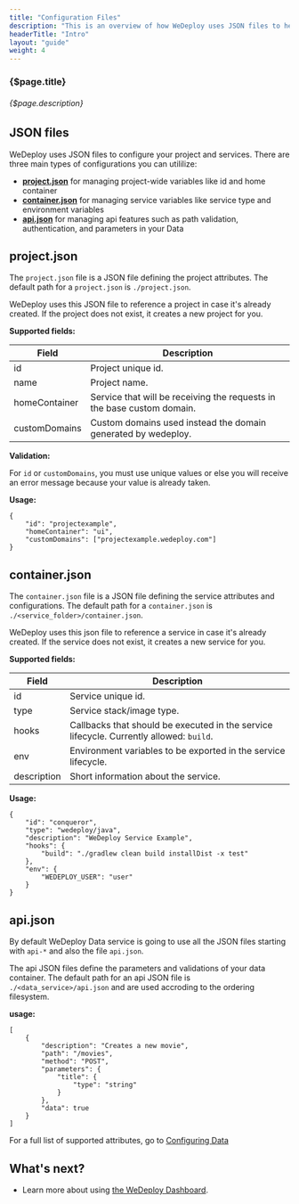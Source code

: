 ```yaml
---
title: "Configuration Files"
description: "This is an overview of how WeDeploy uses JSON files to help you to configure your project."
headerTitle: "Intro"
layout: "guide"
weight: 4
---
```


### {$page.title}

###### {$page.description}

<article id="1">

## JSON files

WeDeploy uses JSON files to configure your project and services. There are three main types of configurations you can utililize:

* [**project.json**](#2) for managing project-wide variables like id and home container
* [**container.json**](#3) for managing service variables like service type and environment variables 
* [**api.json**](#4) for managing api features such as path validation, authentication, and parameters in your Data 

</article>

<article id="2">

## project.json

The `project.json` file is a JSON file defining the project attributes. The default path for a `project.json` is `./project.json`.

WeDeploy uses this JSON file to reference a project in case it's already created. If the project does not exist, it creates a new project for you.

**Supported fields:**

| Field | Description |
| ----- | ----------- |
| id | Project unique id. |
| name | Project name. |
| homeContainer | Service that will be receiving the requests in the base custom domain. |
| customDomains | Custom domains used instead the domain generated by wedeploy. |

**Validation:**

For `id` or `customDomains`, you must use unique values or else you will receive an error message because your value is already taken.

**Usage:**

```application/json
{
	"id": "projectexample",
	"homeContainer": "ui",
	"customDomains": ["projectexample.wedeploy.com"]
}
```
</article>

<article id="3">

## container.json

The `container.json` file is a JSON file defining the service attributes and configurations. The default path for a `container.json` is `./<service_folder>/container.json`.

WeDeploy uses this json file to reference a service in case it's already created. If the service does not exist, it creates a new service for you.

**Supported fields:**

| Field | Description |
| ----- | ----------- |
| id    | Service unique id. |
| type  | Service stack/image type. |
| hooks | Callbacks that should be executed in the service lifecycle. Currently allowed: `build`. |
| env | Environment variables to be exported in the service lifecycle. |
| description | Short information about the service. |

**Usage:**

```application/json
{
	"id": "conqueror",
	"type": "wedeploy/java",
	"description": "WeDeploy Service Example",
	"hooks": {
		"build": "./gradlew clean build installDist -x test"
	},
	"env": {
		"WEDEPLOY_USER": "user"
	}
}
```
</article>

<article id="4">
	
## api.json

By default WeDeploy Data service is going to use all the JSON files starting with `api-*` and also the file `api.json`.

The api JSON files define the parameters and validations of your data container. The default path for an api JSON file is `./<data_service>/api.json` and are used accroding to the ordering filesystem.

**usage:**

```application/json
[
    {
        "description": "Creates a new movie",
        "path": "/movies",
        "method": "POST",
        "parameters": {
            "title": {
                "type": "string"
            }
        },
        "data": true
    }
]
```

For a full list of supported attributes, go to [Configuring Data](/docs/data/configuring-data.html)
	
</article>

## What's next?

* Learn more about using [the WeDeploy Dashboard](/docs/intro/using-the-dashboard.html).
